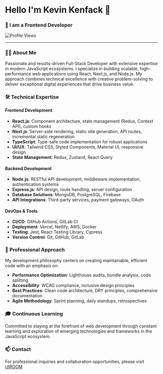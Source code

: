 # Hello I'm Kevin Kenfack 👋

### 🌴 I am a Frontend Developer

![Profile Views](https://komarev.com/ghpvc/?username=kevinkenfack&label=Profile%20views&color=0e75b6&style=flat)

---

### 👨‍💻 About Me

Passionate and results-driven Full-Stack Developer with extensive expertise in modern JavaScript ecosystems. I specialize in building scalable, high-performance web applications using React, Next.js, and Node.js. My approach combines technical excellence with creative problem-solving to deliver exceptional digital experiences that drive business value.

### 🛠️ Technical Expertise

#### Frontend Development
- **React.js**: Component architecture, state management (Redux, Context API), custom hooks
- **Next.js**: Server-side rendering, static site generation, API routes, incremental static regeneration
- **TypeScript**: Type-safe code implementation for robust applications
- **UI/UX**: Tailwind CSS, Styled Components, Material UI, responsive design
- **State Management**: Redux, Zustand, React Query

#### Backend Development
- **Node.js**: RESTful API development, middleware implementation, authentication systems
- **Express.js**: API design, route handling, server configuration
- **Database Solutions**: MongoDB, PostgreSQL, Firebase
- **API Integrations**: Third-party services, payment gateways, OAuth

#### DevOps & Tools
- **CI/CD**: GitHub Actions, GitLab CI
- **Deployment**: Vercel, Netlify, AWS, Docker
- **Testing**: Jest, React Testing Library, Cypress
- **Version Control**: Git, GitHub, GitLab

### 💼 Professional Approach

My development philosophy centers on creating maintainable, efficient code with an emphasis on:

- **Performance Optimization**: Lighthouse audits, bundle analysis, code splitting
- **Accessibility**: WCAG compliance, inclusive design principles
- **Best Practices**: Clean code architecture, DRY principles, comprehensive documentation
- **Agile Methodology**: Sprint planning, daily standups, retrospectives

### 🎓 Continuous Learning

Committed to staying at the forefront of web development through constant learning and exploration of emerging technologies and frameworks in the JavaScript ecosystem.

### 📫 Contact

For professional inquiries and collaboration opportunities, please visit [UIROOM](https://uiroom.pro)
